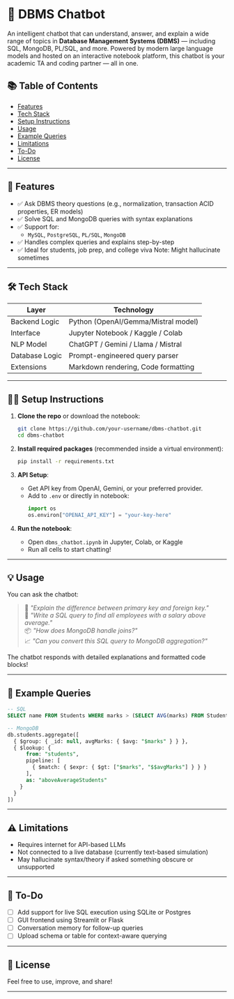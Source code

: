
# 💬 DBMS Chatbot

An intelligent chatbot that can understand, answer, and explain a wide range of topics in **Database Management Systems (DBMS)** — including SQL, MongoDB, PL/SQL, and more. Powered by modern large language models and hosted on an interactive notebook platform, this chatbot is your academic TA and coding partner — all in one.

## 📚 Table of Contents

- [Features](#-features)
- [Tech Stack](#-tech-stack)
- [Setup Instructions](#-setup-instructions)
- [Usage](#-usage)
- [Example Queries](#-example-queries)
- [Limitations](#-limitations)
- [To-Do](#-to-do)
- [License](#-license)



---

## 🌟 Features

- ✅ Ask DBMS theory questions (e.g., normalization, transaction ACID properties, ER models)
- ✅ Solve SQL and MongoDB queries with syntax explanations
- ✅ Support for:
  - `MySQL`, `PostgreSQL`, `PL/SQL`, `MongoDB`
- ✅ Handles complex queries and explains step-by-step
- ✅ Ideal for students, job prep, and college viva
  Note: Might hallucinate sometimes

---

## 🛠️ Tech Stack

| Layer          | Technology                             |
|----------------|----------------------------------------|
| Backend Logic  | Python (OpenAI/Gemma/Mistral model)    |
| Interface      | Jupyter Notebook / Kaggle / Colab      |
| NLP Model      | ChatGPT / Gemini / Llama / Mistral     |
| Database Logic | Prompt-engineered query parser         |
| Extensions     | Markdown rendering, Code formatting    |

---

## 🧑‍💻 Setup Instructions

1. **Clone the repo** or download the notebook:
   ```bash
   git clone https://github.com/your-username/dbms-chatbot.git
   cd dbms-chatbot
   ```

2. **Install required packages** (recommended inside a virtual environment):
   ```bash
   pip install -r requirements.txt
   ```

3. **API Setup**:
   - Get API key from OpenAI, Gemini, or your preferred provider.
   - Add to `.env` or directly in notebook:
     ```python
     import os
     os.environ["OPENAI_API_KEY"] = "your-key-here"
     ```

4. **Run the notebook**:
   - Open `dbms_chatbot.ipynb` in Jupyter, Colab, or Kaggle
   - Run all cells to start chatting!

---

## 💡 Usage

You can ask the chatbot:

> 🧠 *"Explain the difference between primary key and foreign key."*  
> 🧮 *"Write a SQL query to find all employees with a salary above average."*  
> 📦 *"How does MongoDB handle joins?"*  
> 📈 *"Can you convert this SQL query to MongoDB aggregation?"*

The chatbot responds with detailed explanations and formatted code blocks!

---

## 💬 Example Queries

```sql
-- SQL
SELECT name FROM Students WHERE marks > (SELECT AVG(marks) FROM Students);

-- MongoDB
db.students.aggregate([
  { $group: { _id: null, avgMarks: { $avg: "$marks" } } },
  { $lookup: {
      from: "students",
      pipeline: [
        { $match: { $expr: { $gt: ["$marks", "$$avgMarks"] } } }
      ],
      as: "aboveAverageStudents"
    }
  }
])
```

---

## ⚠️ Limitations

- Requires internet for API-based LLMs
- Not connected to a live database (currently text-based simulation)
- May hallucinate syntax/theory if asked something obscure or unsupported

---

## 🧠 To-Do

- [ ] Add support for live SQL execution using SQLite or Postgres
- [ ] GUI frontend using Streamlit or Flask
- [ ] Conversation memory for follow-up queries
- [ ] Upload schema or table for context-aware querying

---

## 📄 License

Feel free to use, improve, and share!

---
